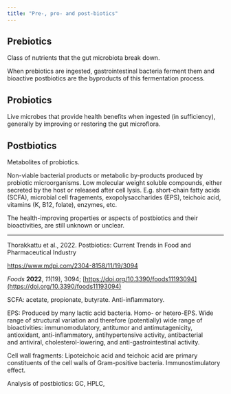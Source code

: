 ```yaml
---
title: "Pre-, pro- and post-biotics"
---
```

## Prebiotics
Class of nutrients that the gut microbiota break down. 

When prebiotics are ingested, gastrointestinal bacteria ferment them and bioactive postbiotics are the byproducts of this fermentation process.

## Probiotics 
Live microbes that provide health benefits when ingested (in sufficiency), generally by improving or restoring the gut microflora. 


## Postbiotics
Metabolites of probiotics. 

Non-viable bacterial products or metabolic by-products produced by probiotic microorganisms. Low molecular weight soluble compounds, either secreted by the host or released after cell lysis. E.g. short-chain fatty acids (SCFA), microbial cell fragements, exopolysaccharides (EPS), teichoic acid, vitamins (K, B12, folate), enzymes, etc. 

The health-improving properties or aspects of postbiotics and their bioactivities, are still unknown or unclear.

----

Thorakkattu et al., 2022. Postbiotics: Current Trends in Food and Pharmaceutical Industry

https://www.mdpi.com/2304-8158/11/19/3094

_Foods_ **2022**, _11_(19), 3094; [https://doi.org/10.3390/foods11193094](https://doi.org/10.3390/foods11193094)

SCFA: acetate, propionate, butyrate. Anti-inflammatory. 

EPS: Produced by many lactic acid bacteria. Homo- or hetero-EPS. Wide range of structural variation and therefore (potentially) wide range of bioactivities: immunomodulatory, antitumor and  antimutagenicity, antioxidant, anti-inflammatory, antihypertensive activity, antibacterial  
and antiviral, cholesterol-lowering, and anti-gastrointestinal activity. 

Cell wall fragments: Lipoteichoic acid and teichoic acid are primary constituents of the cell walls of Gram-positive bacteria. Immunostimulatory effect. 

Analysis of postbiotics: GC, HPLC, 
